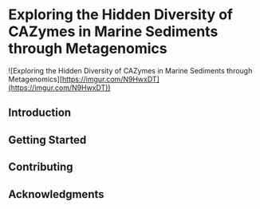 # Exploring the Hidden Diversity of CAZymes in Marine Sediments through Metagenomics

![Exploring the Hidden Diversity of CAZymes in Marine Sediments through Metagenomics][https://imgur.com/N9HwxDT](https://imgur.com/N9HwxDT))

## Introduction



## Getting Started



## Contributing


## Acknowledgments



 

